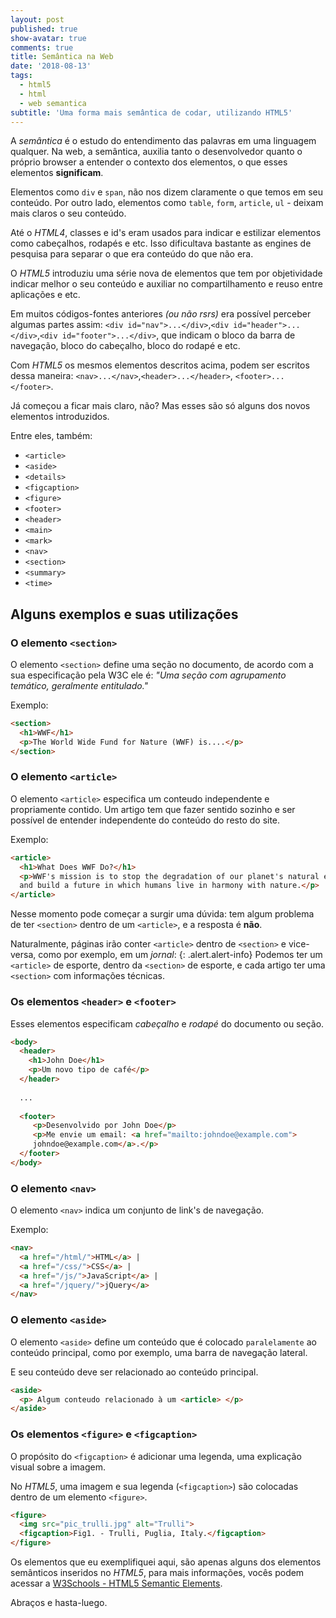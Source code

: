```yaml
---
layout: post
published: true
show-avatar: true
comments: true
title: Semântica na Web
date: '2018-08-13'
tags:
  - html5
  - html
  - web semantica
subtitle: 'Uma forma mais semântica de codar, utilizando HTML5'
---
```

A *semântica* é o estudo do entendimento das palavras em uma linguagem qualquer.
Na web, a semântica, auxilia tanto o desenvolvedor quanto o próprio browser a entender o contexto dos elementos, o que esses elementos **significam**.

Elementos como `div` e `span`, não nos dizem claramente o que temos em seu conteúdo. Por outro lado, elementos como `table`, `form`, `article`, `ul` - deixam mais claros o seu conteúdo.

Até o *HTML4*, classes e id's eram usados para indicar e estilizar elementos como cabeçalhos, rodapés e etc.
Isso dificultava bastante as engines de pesquisa para separar o que era conteúdo do que não era. 

O *HTML5* introduziu uma série nova de elementos que tem por objetividade indicar melhor o seu conteúdo e auxiliar no compartilhamento e reuso entre aplicações e etc.

Em muitos códigos-fontes anteriores *(ou não rsrs)* era possível perceber algumas partes assim: 
`<div id="nav">...</div>`,`<div id="header">...</div>`,`<div id="footer">...</div>`, que indicam o bloco da barra de navegação, bloco do cabeçalho, bloco do rodapé e etc.

Com *HTML5* os mesmos elementos descritos acima, podem ser escritos dessa maneira: 
`<nav>...</nav>`,`<header>...</header>`, `<footer>...</footer>`.

Já começou a ficar mais claro, não? Mas esses são só alguns dos novos elementos introduzidos.

Entre eles, também:

- `<article>`
- `<aside>`
- `<details>`
- `<figcaption>`
- `<figure>`
- `<footer>`
- `<header>`
- `<main>`
- `<mark>`
- `<nav>`
- `<section>`
- `<summary>`
- `<time>`

## Alguns exemplos e suas utilizações

### O elemento `<section>`

O elemento `<section>` define uma seção no documento, de acordo com a sua especificação pela W3C ele é: *"Uma seção com agrupamento temático, geralmente entitulado."*

Exemplo:
```html
<section>
  <h1>WWF</h1>
  <p>The World Wide Fund for Nature (WWF) is....</p>
</section>
```

### O elemento `<article>`

O elemento `<article>` especifica um conteudo independente e propriamente contido.
Um artigo tem que fazer sentido sozinho e ser possível de entender independente do conteúdo do resto do site.

Exemplo:
```html
<article>
  <h1>What Does WWF Do?</h1>
  <p>WWF's mission is to stop the degradation of our planet's natural environment,
  and build a future in which humans live in harmony with nature.</p>
</article>
```

Nesse momento pode começar a surgir uma dúvida: tem algum problema de ter `<section>` dentro de um `<article>`, e a resposta é **não**.

Naturalmente, páginas irão conter `<article>` dentro de `<section>` e vice-versa, como por exemplo, em um *jornal*:
{: .alert.alert-info}
Podemos ter um `<article>` de esporte, dentro da `<section>` de esporte, e cada artigo ter uma `<section>` com informações técnicas.

### Os elementos `<header>` e `<footer>`

Esses elementos especificam *cabeçalho* e *rodapé* do documento ou seção.

```html
<body>
  <header>
    <h1>John Doe</h1>
    <p>Um novo tipo de café</p>
  </header>
  
  ...
  
  <footer>
     <p>Desenvolvido por John Doe</p>
     <p>Me envie um email: <a href="mailto:johndoe@example.com">
     johndoe@example.com</a>.</p>
  </footer>
</body>
```

### O elemento `<nav>`

O elemento `<nav>` indica um conjunto de link's de navegação.

Exemplo:
```html
<nav>
  <a href="/html/">HTML</a> |
  <a href="/css/">CSS</a> |
  <a href="/js/">JavaScript</a> |
  <a href="/jquery/">jQuery</a>
</nav>
```

### O elemento `<aside>`

O elemento `<aside>` define um conteúdo que é colocado `paralelamente` ao conteúdo principal, como por exemplo, uma barra de navegação lateral.

E seu conteúdo deve ser relacionado ao conteúdo principal.

```html
<aside>
  <p> Algum conteudo relacionado à um <article> </p>
</aside>
```
### Os elementos `<figure>` e `<figcaption>`

O propósito do `<figcaption>` é adicionar uma legenda, uma explicação visual sobre a imagem.

No *HTML5*, uma imagem e sua legenda (`<figcaption>`) são colocadas dentro de um elemento `<figure>`.

```html
<figure>
  <img src="pic_trulli.jpg" alt="Trulli">
  <figcaption>Fig1. - Trulli, Puglia, Italy.</figcaption>
</figure>
```



Os elementos que eu exemplifiquei aqui, são apenas alguns dos elementos semânticos inseridos no *HTML5*, para mais informações, vocês podem acessar a [W3Schools - HTML5 Semantic Elements](https://www.w3schools.com/html/html5_semantic_elements.asp).

Abraços e hasta-luego.
